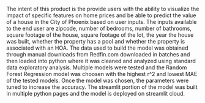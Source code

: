 The intent of this product is the provide users with the ability to visualize the impact of specific features on home prices and be able to predict the 
value of a house in the City of Phoenix based on user inputs. The inputs available to the end user are zipcode, number of bedrooms, number of bathrooms, square
footage of the house, square footage of the lot, the year the house was built, whether the property has a pool and whether the property is associated with an HOA.
The data used to build the model was obtained through manual downloads from Redfin.com downloaded in batches and then loaded into python where it was cleaned and analyzed
using standard data exploratory analysis. Multiple models were tested and the Random Forest Regression model was choosen with the highest r^2 and lowest MAE of the tested
models. Once the model was chosen, the parameters were tuned to increase the accuracy. The streamlit portion of the model was built in multiple python pages and the model 
is deployed on streamlit cloud.

